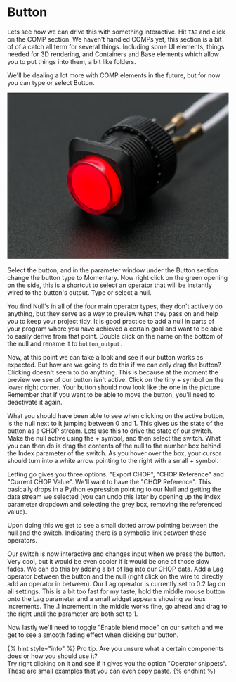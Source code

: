 # Button

Lets see how we can drive this with something interactive. Hit `TAB` and click on the COMP section. We haven't handled COMPs yet, this section is a bit of of a catch all term for several things. Including some UI elements, things needed for 3D rendering, and Containers and Base elements which allow you to put things into them, a bit like folders.

We'll be dealing a lot more with COMP elements in the future, but for now you can type or select Button.

![](../../.gitbook/assets/image%20%2834%29.png)

Select the button, and in the parameter window under the Button section change the button type to Momentary. Now right click on the green opening on the side, this is a shortcut to select an operator that will be instantly wired to the button's output. Type or select a null.

You find Null's in all of the four main operator types, they don't actively do anything, but they serve as a way to preview what they pass on and help you to keep your project tidy. It is good practice to add a null in parts of your program where you have achieved a certain goal and want to be able to easily derive from that point. Double click on the name on the bottom of the null and rename it to `button_output.` 

Now, at this point we can take a look and see if our button works as expected. But how are we going to do this if we can only drag the button? Clicking doesn't seem to do anything. This is because at the moment the preview we see of our button isn't active. Click on the tiny + symbol on the lower right corner. Your button should now look like the one in the picture. Remember that if you want to be able to move the button, you'll need to deactivate it again.

What you should have been able to see when clicking on the active button, is the null next to it jumping between 0 and 1. This gives us the state of the button as a CHOP stream. Lets use this to drive the state of our switch. Make the null active using the + symbol, and then select the switch. What you can then do is drag the contents of the null to the number box behind the Index parameter of the switch. As you hover over the box, your cursor should turn into a white arrow pointing to the right with a small + symbol.

Letting go gives you three options. "Export CHOP", "CHOP Reference" and "Current CHOP Value". We'll want to have the "CHOP Reference". This basically drops in a Python expression pointing to our Null and getting the data stream we selected \(you can undo this later by opening up the Index parameter dropdown and selecting the grey box, removing the referenced value\).

Upon doing this we get to see a small dotted arrow pointing between the null and the switch. Indicating there is a symbolic link between these operators.

Our switch is now interactive and changes input when we press the button. Very cool, but it would be even cooler if it would be one of those slow fades. We can do this by adding  a bit of lag into our CHOP data. Add a Lag operator between the button and the null \(right click on the wire to directly add an operator in between\).  Our Lag operator is currently set to 0.2 lag on all settings. This is a bit too fast for my taste, hold the middle mouse button onto the Lag parameter and a small widget appears showing various increments. The .1 increment in the middle works fine, go ahead and drag to the right until the parameter are both set to 1.

Now lastly we'll need to toggle "Enable blend mode" on our switch and we get to see a smooth fading effect when clicking our button.

{% hint style="info" %}
Pro tip. Are you unsure what a certain components does or how you should use it?   
Try right clicking on it and see if it gives you the option "Operator snippets". These are small examples that you can even copy paste.
{% endhint %}

